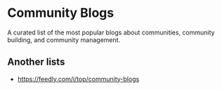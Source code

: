 # Community Blogs

A curated list of the most popular blogs about communities, community building, and community management.

## Another lists

- https://feedly.com/i/top/community-blogs
